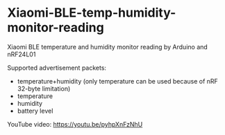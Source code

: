 # Xiaomi-BLE-temp-humidity-monitor-reading
Xiaomi BLE temperature and humidity monitor reading by Arduino and nRF24L01

Supported advertisement packets:
- temperature+humidity (only temperature can be used because of nRF 32-byte limitation)
- temperature
- humidity
- battery level

YouTube video:
https://youtu.be/pyhpXnFzNhU
